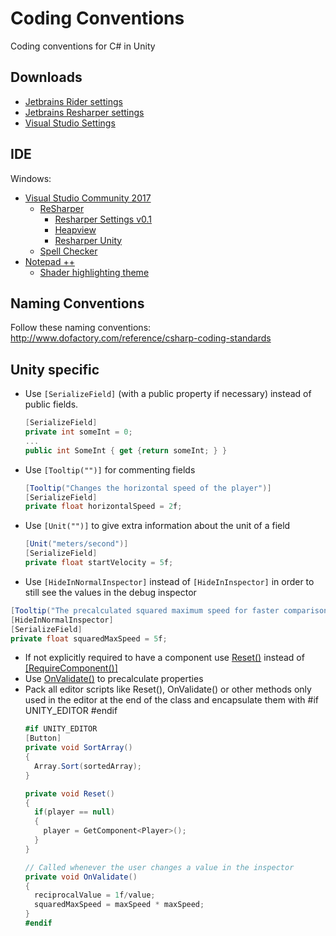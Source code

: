 # Coding Conventions
Coding conventions for C# in Unity

## Downloads
* [Jetbrains Rider settings](settings/rider-settings.jar)
* [Jetbrains Resharper settings](settings/Resharper_SupyrbTeamSettings.DotSettings)
* [Visual Studio Settings](VisualStuioSettings.vssettings)

## IDE
Windows:
* [Visual Studio Community 2017](https://www.visualstudio.com/vs/community/)
  * [ReSharper](https://www.jetbrains.com/resharper/)
    * [Resharper Settings v0.1](settings/Resharper_SupyrbTeamSettings_v0.1.DotSettings)
    * [Heapview](https://github.com/controlflow/resharper-heapview)
    * [Resharper Unity](https://github.com/JetBrains/resharper-unity)
  * [Spell Checker](https://visualstudiogallery.msdn.microsoft.com/7c8341f1-ebac-40c8-92c2-476db8d523ce)
* [Notepad ++](https://notepad-plus-plus.org)
  * [Shader highlighting theme](https://github.com/JohannesDeml/NotepadPP-SolarizeShaderTheme)

## Naming Conventions
Follow these naming conventions: http://www.dofactory.com/reference/csharp-coding-standards

## Unity specific
* Use `[SerializeField]` (with a public property if necessary) instead of public fields.
  ```csharp
  [SerializeField]
  private int someInt = 0;
  ...
  public int SomeInt { get {return someInt; } }
  ```
* Use `[Tooltip("")]` for commenting fields
  ```csharp
  [Tooltip("Changes the horizontal speed of the player")]
  [SerializeField]
  private float horizontalSpeed = 2f;
  ```
* Use `[Unit("")]` to give extra information about the unit of a field
  ```csharp
  [Unit("meters/second")]
  [SerializeField]
  private float startVelocity = 5f;
  ```
* Use `[HideInNormalInspector]` instead of `[HideInInspector]` in order to still see the values in the debug inspector
```csharp
[Tooltip("The precalculated squared maximum speed for faster comparison")]
[HideInNormalInspector]
[SerializeField]
private float squaredMaxSpeed = 5f;
```
* If not explicitly required to have a component use [Reset()](https://docs.unity3d.com/ScriptReference/MonoBehaviour.Reset.html) instead of [[RequireComponent()]](https://docs.unity3d.com/ScriptReference/RequireComponent.html)
* Use [OnValidate()](https://docs.unity3d.com/ScriptReference/MonoBehaviour.OnValidate.html) to precalculate properties
* Pack all editor scripts like Reset(), OnValidate() or other methods only used in the editor at the end of the class and encapsulate them with #if UNITY_EDITOR #endif
  ```csharp
  #if UNITY_EDITOR
  [Button]
  private void SortArray()
  {
    Array.Sort(sortedArray);
  }

  private void Reset()
  {
    if(player == null)
    {
      player = GetComponent<Player>();
    }
  }

  // Called whenever the user changes a value in the inspector
  private void OnValidate()
  {
    reciprocalValue = 1f/value;
    squaredMaxSpeed = maxSpeed * maxSpeed;
  }
  #endif
  ```
